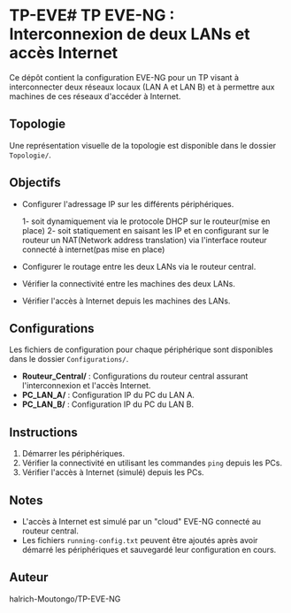 # TP-EVE# TP EVE-NG : Interconnexion de deux LANs et accès Internet

Ce dépôt contient la configuration EVE-NG pour un TP visant à interconnecter deux réseaux locaux (LAN A et LAN B) et à permettre aux machines de ces réseaux d'accéder à Internet.

## Topologie

Une représentation visuelle de la topologie est disponible dans le dossier `Topologie/`.

## Objectifs

* Configurer l'adressage IP sur les différents périphériques.
  
    1- soit dynamiquement via le protocole DHCP sur le routeur(mise en place)
    2- soit statiquement en saisant les IP et en configurant sur le routeur un NAT(Network address translation) via l'interface routeur connecté à internet(pas mise en place)
  
* Configurer le routage entre les deux LANs via le routeur central.
* Vérifier la connectivité entre les machines des deux LANs.
* Vérifier l'accès à Internet depuis les machines des LANs.

## Configurations

Les fichiers de configuration pour chaque périphérique sont disponibles dans le dossier `Configurations/`.

* **Routeur_Central/** : Configurations du routeur central assurant l'interconnexion et l'accès Internet.
* **PC_LAN_A/** : Configuration IP du PC du LAN A.
* **PC_LAN_B/** : Configuration IP du PC du LAN B.

## Instructions

1. Démarrer les périphériques.
2. Vérifier la connectivité en utilisant les commandes `ping` depuis les PCs.
3. Vérifier l'accès à Internet (simulé) depuis les PCs.

## Notes

* L'accès à Internet est simulé par un "cloud" EVE-NG connecté au routeur central.
* Les fichiers `running-config.txt` peuvent être ajoutés après avoir démarré les périphériques et sauvegardé leur configuration en cours.

## Auteur

halrich-Moutongo/TP-EVE-NG 
